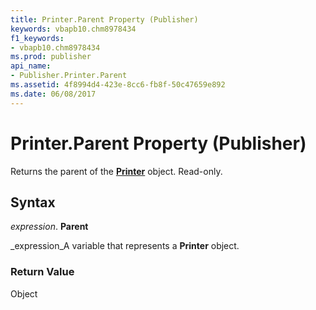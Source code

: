 ```yaml
---
title: Printer.Parent Property (Publisher)
keywords: vbapb10.chm8978434
f1_keywords:
- vbapb10.chm8978434
ms.prod: publisher
api_name:
- Publisher.Printer.Parent
ms.assetid: 4f8994d4-423e-8cc6-fb8f-50c47659e892
ms.date: 06/08/2017
---
```



# Printer.Parent Property (Publisher)

Returns the parent of the  **[Printer](Publisher.Printer.md)** object. Read-only.


## Syntax

 _expression_. **Parent**

 _expression_A variable that represents a  **Printer** object.


### Return Value

Object


